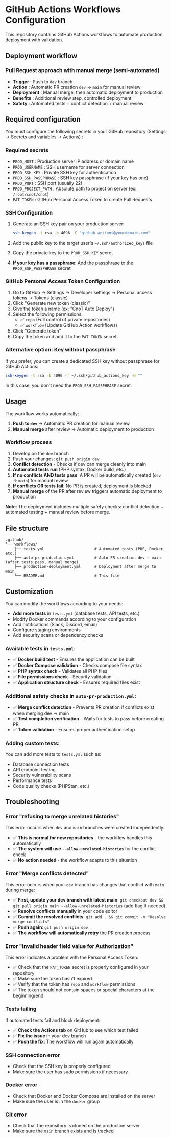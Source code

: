 # GitHub Actions Workflows Configuration

This repository contains GitHub Actions workflows to automate production deployment with validation.

## Deployment workflow

### Pull Request approach with manual merge (semi-automated)
- **Trigger** : Push to `dev` branch
- **Action** : Automatic PR creation `dev` → `main` for manual review
- **Deployment** : Manual merge, then automatic deployment to production
- **Benefits** : Additional review step, controlled deployment
- **Safety** : Automated tests + conflict detection + manual review

## Required configuration

You must configure the following secrets in your GitHub repository (Settings → Secrets and variables → Actions) :

### Required secrets
- `PROD_HOST` : Production server IP address or domain name
- `PROD_USERNAME` : SSH username for server connection
- `PROD_SSH_KEY` : Private SSH key for authentication
- `PROD_SSH_PASSPHRASE` : SSH key passphrase (if your key has one)
- `PROD_PORT` : SSH port (usually 22)
- `PROD_PROJECT_PATH` : Absolute path to project on server (ex: `/root/cnot/cnot`)
- `PAT_TOKEN` : GitHub Personal Access Token to create Pull Requests

### SSH Configuration
1. Generate an SSH key pair on your production server:
   ```bash
   ssh-keygen -t rsa -b 4096 -C "github-actions@yourdomain.com"
   ```

2. Add the public key to the target user's `~/.ssh/authorized_keys` file

3. Copy the private key to the `PROD_SSH_KEY` secret

4. **If your key has a passphrase**: Add the passphrase to the `PROD_SSH_PASSPHRASE` secret

### GitHub Personal Access Token Configuration
1. Go to GitHub → Settings → Developer settings → Personal access tokens → Tokens (classic)
2. Click "Generate new token (classic)"
3. Give the token a name (ex: "CnoT Auto Deploy")
4. Select the following permissions:
   - ✅ `repo` (Full control of private repositories)
   - ✅ `workflow` (Update GitHub Action workflows)
5. Click "Generate token"
6. Copy the token and add it to the `PAT_TOKEN` secret

### Alternative option: Key without passphrase
If you prefer, you can create a dedicated SSH key without passphrase for GitHub Actions:
```bash
ssh-keygen -t rsa -b 4096 -f ~/.ssh/github_actions_key -N ""
```
In this case, you don't need the `PROD_SSH_PASSPHRASE` secret.

## Usage

The workflow works automatically:

1. **Push to `dev`** → Automatic PR creation for manual review
2. **Manual merge** after review → Automatic deployment to production

### Workflow process
1. Develop on the `dev` branch
2. Push your changes: `git push origin dev`
3. **Conflict detection** - Checks if dev can merge cleanly into main
4. **Automated tests run** (PHP syntax, Docker build, etc.)
5. **If no conflicts AND tests pass**: A PR will be automatically created (`dev` → `main`) for manual review
6. **If conflicts OR tests fail**: No PR is created, deployment is blocked
7. **Manual merge** of the PR after review triggers automatic deployment to production

**Note**: The deployment includes multiple safety checks: conflict detection + automated testing + manual review before merge.

## File structure

```
.github/
└── workflows/
    ├── tests.yml                      # Automated tests (PHP, Docker, etc.)
    ├── auto-pr-production.yml         # Auto PR creation dev → main (after tests pass, manual merge)
    ├── production-deployment.yml      # Deployment after merge to main
    └── README.md                      # This file
```

## Customization

You can modify the workflows according to your needs:
- **Add more tests** in `tests.yml` (database tests, API tests, etc.)
- Modify Docker commands according to your configuration
- Add notifications (Slack, Discord, email)
- Configure staging environments
- Add security scans or dependency checks

### Available tests in `tests.yml`:
- ✅ **Docker build test** - Ensures the application can be built
- ✅ **Docker Compose validation** - Checks compose file syntax
- ✅ **PHP syntax check** - Validates all PHP files
- ✅ **File permissions check** - Security validation
- ✅ **Application structure check** - Ensures required files exist

### Additional safety checks in `auto-pr-production.yml`:
- ✅ **Merge conflict detection** - Prevents PR creation if conflicts exist when merging dev → main
- ✅ **Test completion verification** - Waits for tests to pass before creating PR
- ✅ **Token validation** - Ensures proper authentication setup

### Adding custom tests:
You can add more tests to `tests.yml` such as:
- Database connection tests
- API endpoint testing
- Security vulnerability scans
- Performance tests
- Code quality checks (PHPStan, etc.)

## Troubleshooting

### Error "refusing to merge unrelated histories"
This error occurs when `dev` and `main` branches were created independently:
- ✅ **This is normal for new repositories** - the workflow handles this automatically
- ✅ **The system will use `--allow-unrelated-histories`** for the conflict check
- ✅ **No action needed** - the workflow adapts to this situation

### Error "Merge conflicts detected"
This error occurs when your `dev` branch has changes that conflict with `main` during merge:
- ✅ **First, update your dev branch with latest main**: `git checkout dev && git pull origin main --allow-unrelated-histories` (add flag if needed)
- ✅ **Resolve conflicts manually** in your code editor  
- ✅ **Commit the resolved conflicts**: `git add . && git commit -m "Resolve merge conflicts"`
- ✅ **Push again**: `git push origin dev`
- ✅ **The workflow will automatically retry** the PR creation process

### Error "invalid header field value for Authorization"
This error indicates a problem with the Personal Access Token:
- ✅ Check that the `PAT_TOKEN` secret is properly configured in your repository
- ✅ Make sure the token hasn't expired
- ✅ Verify that the token has `repo` and `workflow` permissions
- ✅ The token should not contain spaces or special characters at the beginning/end

### Tests failing
If automated tests fail and block deployment:
- ✅ **Check the Actions tab** on GitHub to see which test failed
- ✅ **Fix the issue** in your dev branch
- ✅ **Push the fix**: The workflow will run again automatically

### SSH connection error
- Check that the SSH key is properly configured
- Make sure the user has sudo permissions if necessary

### Docker error
- Check that Docker and Docker Compose are installed on the server
- Make sure the user is in the `docker` group

### Git error
- Check that the repository is cloned on the production server
- Make sure the `main` branch exists and is tracked
